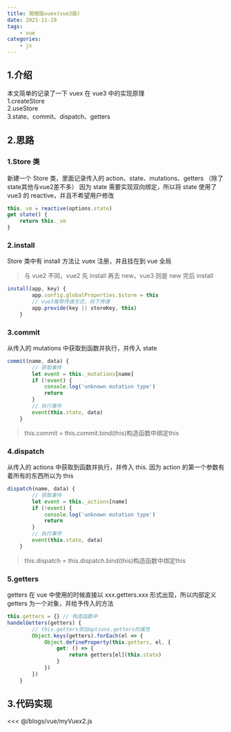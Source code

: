 ```yaml
---
title: 简陋版vuex(vue3版)
date: 2021-11-19
tags:
    - vue
categories:
    - js
---
```


## 1.介绍

本文简单的记录了一下 vuex 在 vue3 中的实现原理  
1.createStore  
2.useStore  
3.state、commit、dispatch、getters

## 2.思路

### 1.Store 类

新建一个 Store 类，里面记录传入的 action、state、mutations、getters  （除了state其他与vue2差不多）
因为 state 需要实现双向绑定，所以将 state 使用了 vue3 的 reactive，并且不希望用户修改

```js
this._vm = reactive(options.state)
get state() {
    return this._vm
}
```

### 2.install

Store 类中有 install 方法让 vuex 注册，并且挂在到 vue 全局

> 与 vue2 不同，vue2 先 install 再去 new，vue3 则是 new 完后 install

```js
install(app, key) {
		app.config.globalProperties.$store = this
		// vue3推荐传递方式，向下传递
		app.provide(key || storeKey, this)
	}
```

### 3.commit

从传入的 mutations 中获取到函数并执行，并传入 state

```js
commit(name, data) {
		// 获取事件
		let event = this._mutations[name]
		if (!event) {
			console.log('unknown mutation type')
			return
		}
		// 执行事件
		event(this.state, data)
	}
```
>this.commit = this.commit.bind(this)构造函数中绑定this
### 4.dispatch

从传入的 actions 中获取到函数并执行，并传入 this. 因为 action 的第一个参数有着所有的东西所以为 this

```js
dispatch(name, data) {
		// 获取事件
		let event = this._actions[name]
		if (!event) {
			console.log('unknown mutation type')
			return
		}
		// 执行事件
		event(this.state, data)
	}
```
>this.dispatch = this.dispatch.bind(this)构造函数中绑定this
### 5.getters

getters 在 vue 中使用的时候直接以 xxx.getters.xxx 形式出现，所以内部定义 getters 为一个对象，并给予传入的方法

```js
this.getters = {} // 构造函数中
handelGetters(getters) {
		// this.getters添加options.getters的属性
		Object.keys(getters).forEach(el => {
			Object.defineProperty(this.getters, el, {
				get: () => {
					return getters[el](this.state)
				}
			})
		})
	}
```

## 3.代码实现

<<< @/blogs/vue/myVuex2.js

